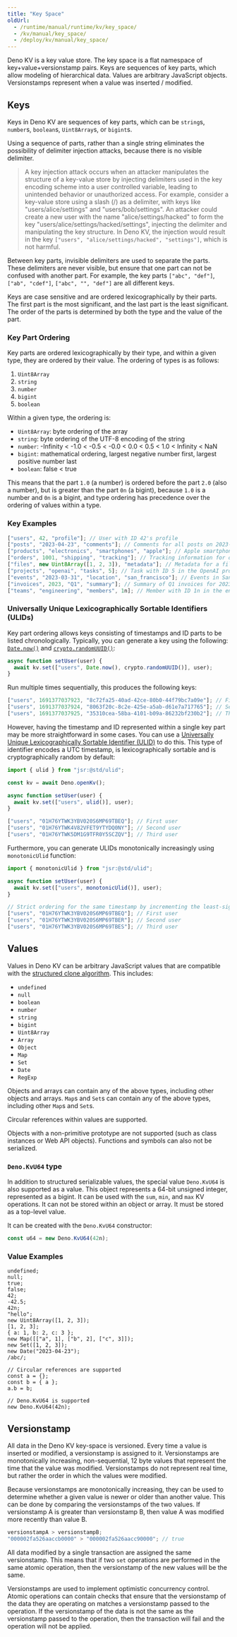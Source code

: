 ```yaml
---
title: "Key Space"
oldUrl:
  - /runtime/manual/runtime/kv/key_space/
  - /kv/manual/key_space/
  - /deploy/kv/manual/key_space/
---
```


<deno-admonition></deno-admonition>

Deno KV is a key value store. The key space is a flat namespace of
key+value+versionstamp pairs. Keys are sequences of key parts, which allow
modeling of hierarchical data. Values are arbitrary JavaScript objects.
Versionstamps represent when a value was inserted / modified.

## Keys

Keys in Deno KV are sequences of key parts, which can be `string`s, `number`s,
`boolean`s, `Uint8Array`s, or `bigint`s.

Using a sequence of parts, rather than a single string eliminates the
possibility of delimiter injection attacks, because there is no visible
delimiter.

> A key injection attack occurs when an attacker manipulates the structure of a
> key-value store by injecting delimiters used in the key encoding scheme into a
> user controlled variable, leading to unintended behavior or unauthorized
> access. For example, consider a key-value store using a slash (/) as a
> delimiter, with keys like "users/alice/settings" and "users/bob/settings". An
> attacker could create a new user with the name "alice/settings/hacked" to form
> the key "users/alice/settings/hacked/settings", injecting the delimiter and
> manipulating the key structure. In Deno KV, the injection would result in the
> key `["users", "alice/settings/hacked", "settings"]`, which is not harmful.

Between key parts, invisible delimiters are used to separate the parts. These
delimiters are never visible, but ensure that one part can not be confused with
another part. For example, the key parts `["abc", "def"]`, `["ab", "cdef"]`,
`["abc", "", "def"]` are all different keys.

Keys are case sensitive and are ordered lexicographically by their parts. The
first part is the most significant, and the last part is the least significant.
The order of the parts is determined by both the type and the value of the part.

### Key Part Ordering

Key parts are ordered lexicographically by their type, and within a given type,
they are ordered by their value. The ordering of types is as follows:

1. `Uint8Array`
1. `string`
1. `number`
1. `bigint`
1. `boolean`

Within a given type, the ordering is:

- `Uint8Array`: byte ordering of the array
- `string`: byte ordering of the UTF-8 encoding of the string
- `number`: -Infinity < -1.0 < -0.5 < -0.0 < 0.0 < 0.5 < 1.0 < Infinity < NaN
- `bigint`: mathematical ordering, largest negative number first, largest
  positive number last
- `boolean`: false < true

This means that the part `1.0` (a number) is ordered before the part `2.0` (also
a number), but is greater than the part `0n` (a bigint), because `1.0` is a
number and `0n` is a bigint, and type ordering has precedence over the ordering
of values within a type.

### Key Examples

```js
["users", 42, "profile"]; // User with ID 42's profile
["posts", "2023-04-23", "comments"]; // Comments for all posts on 2023-04-23
["products", "electronics", "smartphones", "apple"]; // Apple smartphones in the electronics category
["orders", 1001, "shipping", "tracking"]; // Tracking information for order ID 1001
["files", new Uint8Array([1, 2, 3]), "metadata"]; // Metadata for a file with Uint8Array identifier
["projects", "openai", "tasks", 5]; // Task with ID 5 in the OpenAI project
["events", "2023-03-31", "location", "san_francisco"]; // Events in San Francisco on 2023-03-31
["invoices", 2023, "Q1", "summary"]; // Summary of Q1 invoices for 2023
["teams", "engineering", "members", 1n]; // Member with ID 1n in the engineering team
```

### Universally Unique Lexicographically Sortable Identifiers (ULIDs)

Key part ordering allows keys consisting of timestamps and ID parts to be listed
chronologically. Typically, you can generate a key using the following:
[`Date.now()`](https://developer.mozilla.org/en-US/docs/Web/JavaScript/Reference/Global_Objects/Date/now)
and
[`crypto.randomUUID()`](https://developer.mozilla.org/en-US/docs/Web/API/Crypto/randomUUID):

```js
async function setUser(user) {
  await kv.set(["users", Date.now(), crypto.randomUUID()], user);
}
```

Run multiple times sequentially, this produces the following keys:

```js
["users", 1691377037923, "8c72fa25-40ad-42ce-80b0-44f79bc7a09e"]; // First user
["users", 1691377037924, "8063f20c-8c2e-425e-a5ab-d61e7a717765"]; // Second user
["users", 1691377037925, "35310cea-58ba-4101-b09a-86232bf230b2"]; // Third user
```

However, having the timestamp and ID represented within a single key part may be
more straightforward in some cases. You can use a
[Universally Unique Lexicographically Sortable Identifier (ULID)](https://github.com/ulid/spec)
to do this. This type of identifier encodes a UTC timestamp, is
lexicographically sortable and is cryptographically random by default:

```js
import { ulid } from "jsr:@std/ulid";

const kv = await Deno.openKv();

async function setUser(user) {
  await kv.set(["users", ulid()], user);
}
```

```js
["users", "01H76YTWK3YBV020S6MP69TBEQ"]; // First user
["users", "01H76YTWK4V82VFET9YTYDQ0NY"]; // Second user
["users", "01H76YTWK5DM1G9TFR0Y5SCZQV"]; // Third user
```

Furthermore, you can generate ULIDs monotonically increasingly using
`monotonicUlid` function:

```js
import { monotonicUlid } from "jsr:@std/ulid";

async function setUser(user) {
  await kv.set(["users", monotonicUlid()], user);
}
```

```js
// Strict ordering for the same timestamp by incrementing the least-significant random bit by 1
["users", "01H76YTWK3YBV020S6MP69TBEQ"]; // First user
["users", "01H76YTWK3YBV020S6MP69TBER"]; // Second user
["users", "01H76YTWK3YBV020S6MP69TBES"]; // Third user
```

## Values

Values in Deno KV can be arbitrary JavaScript values that are compatible with
the [structured clone algorithm][structured clone algorithm]. This includes:

- `undefined`
- `null`
- `boolean`
- `number`
- `string`
- `bigint`
- `Uint8Array`
- `Array`
- `Object`
- `Map`
- `Set`
- `Date`
- `RegExp`

Objects and arrays can contain any of the above types, including other objects
and arrays. `Map`s and `Set`s can contain any of the above types, including
other `Map`s and `Set`s.

Circular references within values are supported.

Objects with a non-primitive prototype are not supported (such as class
instances or Web API objects). Functions and symbols can also not be serialized.

### `Deno.KvU64` type

In addition to structured serializable values, the special value `Deno.KvU64` is
also supported as a value. This object represents a 64-bit unsigned integer,
represented as a bigint. It can be used with the `sum`, `min`, and `max` KV
operations. It can not be stored within an object or array. It must be stored as
a top-level value.

It can be created with the `Deno.KvU64` constructor:

```js
const u64 = new Deno.KvU64(42n);
```

### Value Examples

```js,ignore
undefined;
null;
true;
false;
42;
-42.5;
42n;
"hello";
new Uint8Array([1, 2, 3]);
[1, 2, 3];
{ a: 1, b: 2, c: 3 };
new Map([["a", 1], ["b", 2], ["c", 3]]);
new Set([1, 2, 3]);
new Date("2023-04-23");
/abc/;

// Circular references are supported
const a = {};
const b = { a };
a.b = b;

// Deno.KvU64 is supported
new Deno.KvU64(42n);
```

## Versionstamp

All data in the Deno KV key-space is versioned. Every time a value is inserted
or modified, a versionstamp is assigned to it. Versionstamps are monotonically
increasing, non-sequential, 12 byte values that represent the time that the
value was modified. Versionstamps do not represent real time, but rather the
order in which the values were modified.

Because versionstamps are monotonically increasing, they can be used to
determine whether a given value is newer or older than another value. This can
be done by comparing the versionstamps of the two values. If versionstamp A is
greater than versionstamp B, then value A was modified more recently than value
B.

```js
versionstampA > versionstampB;
"000002fa526aaccb0000" > "000002fa526aacc90000"; // true
```

All data modified by a single transaction are assigned the same versionstamp.
This means that if two `set` operations are performed in the same atomic
operation, then the versionstamp of the new values will be the same.

Versionstamps are used to implement optimistic concurrency control. Atomic
operations can contain checks that ensure that the versionstamp of the data they
are operating on matches a versionstamp passed to the operation. If the
versionstamp of the data is not the same as the versionstamp passed to the
operation, then the transaction will fail and the operation will not be applied.

[structured clone algorithm]: https://developer.mozilla.org/en-US/docs/Web/API/Web_Workers_API/Structured_clone_algorithm
